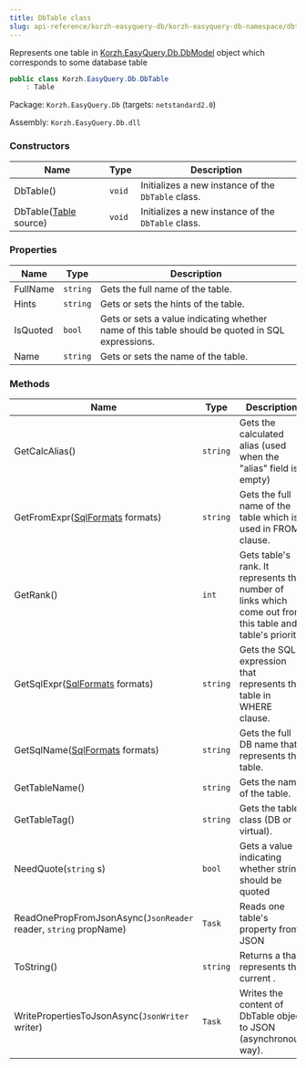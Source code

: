 ```yaml
---
title: DbTable class
slug: api-reference/korzh-easyquery-db/korzh-easyquery-db-namespace/dbtable-class
---
```



Represents one table in [Korzh.EasyQuery.Db.DbModel](/api-reference/korzh-easyquery-db/korzh-easyquery-db-namespace/dbmodel-class) object which corresponds to some database table
```csharp
public class Korzh.EasyQuery.Db.DbTable
    : Table

```
Package: `Korzh.EasyQuery.Db` (targets: `netstandard2.0`)

Assembly: `Korzh.EasyQuery.Db.dll`

### Constructors

| Name | Type | Description | 
| --- | --- | --- | 
| DbTable() | `void` | Initializes a new instance of the `DbTable` class. | 
| DbTable([Table](/api-reference/korzh-easyquery-db/korzh-easyquery-db-namespace/table-class) source) | `void` | Initializes a new instance of the `DbTable` class. | 


### Properties

| Name | Type | Description | 
| --- | --- | --- | 
| FullName | `string` | Gets the full name of the table. | 
| Hints | `string` | Gets or sets the hints of the table. | 
| IsQuoted | `bool` | Gets or sets a value indicating whether name of this table should be quoted in SQL expressions. | 
| Name | `string` | Gets or sets the name of the table. | 


### Methods

| Name | Type | Description | 
| --- | --- | --- | 
| GetCalcAlias() | `string` | Gets the calculated alias (used when the "alias" field is empty) | 
| GetFromExpr([SqlFormats](/api-reference/korzh-easyquery-db/korzh-easyquery-db-namespace/sqlformats-class) formats) | `string` | Gets the full name of the table which is used in FROM clause. | 
| GetRank() | `int` | Gets table's rank. It represents the number of links which come out from this table and table's priority | 
| GetSqlExpr([SqlFormats](/api-reference/korzh-easyquery-db/korzh-easyquery-db-namespace/sqlformats-class) formats) | `string` | Gets the SQL expression that represents the table in WHERE clause. | 
| GetSqlName([SqlFormats](/api-reference/korzh-easyquery-db/korzh-easyquery-db-namespace/sqlformats-class) formats) | `string` | Gets the full DB name that represents the table. | 
| GetTableName() | `string` | Gets the name of the table. | 
| GetTableTag() | `string` | Gets the table class (DB or virtual). | 
| NeedQuote(`string` s) | `bool` | Gets a value indicating whether string should be quoted | 
| ReadOnePropFromJsonAsync(`JsonReader` reader, `string` propName) | `Task` | Reads one table's property from JSON | 
| ToString() | `string` | Returns a <see cref="T:System.String"></see> that represents the current <see cref="T:System.Object"></see>. | 
| WritePropertiesToJsonAsync(`JsonWriter` writer) | `Task` | Writes the content of DbTable object to JSON (asynchronous way). |